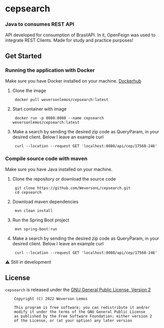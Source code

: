 # cepsearch

### Java to consumes REST API

API developed for consumption of BrasilAPI. In it, OpenFeign was used to integrate REST Clients. Made for study and
practice purposes!

## Get Started

### Running the application with Docker

Make sure you have Docker installed on your machine. [Dockerhub]("https://hub.docker.com/r/weversonlemos/cepsearch")

1. Clone the image

        docker pull weversonlemos/cepsearch:latest

2. Start container with image

        docker run -p 8080:8080 --name cepsearch weversonlemos/cepsearch:latest

3. Make a search by sending the desired zip code as QueryParam, in your desired client. Below I leave an example curl

        curl --location --request GET 'localhost:8080/api/cep/17560-246'

### Compile source code with maven

Make sure you have Java installed on your machine.

1. Clone the repository or download the source code

        git clone https://github.com/WeversonL/cepsearch.git
        cd cepsearch

2. Download maven dependencies

        mvn clean install

3. Run the Spring Boot project

        mvn spring-boot:run

4. Make a search by sending the desired zip code as QueryParam, in your desired client. Below I leave an example curl

        curl --location --request GET 'localhost:8080/api/cep/17560-246'

⚠️ Still in development

## License

`cepsearch` is released under the [GNU General Public License, Version 2](LICENSE)
    
        Copyright (C) 2022 Weverson Lemos

        This program is free software; you can redistribute it and/or
        modify it under the terms of the GNU General Public License
        as published by the Free Software Foundation; either version 2
        of the License, or (at your option) any later version
